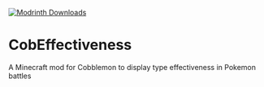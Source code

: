 [![Modrinth Downloads](https://img.shields.io/modrinth/dt/mCT9ubLg?logo=modrinth&logoColor=00AF5C&label=Downloads&color=00AF5C&link=https%3A%2F%2Fmodrinth.com%2Fmod%2Fcobblemon-effectiveness)](https://modrinth.com/mod/cobblemon-effectiveness)

# CobEffectiveness
A Minecraft mod for Cobblemon to display type effectiveness in Pokemon battles
